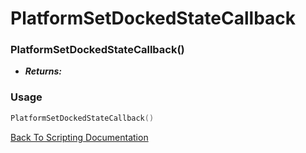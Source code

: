 # PlatformSetDockedStateCallback

### PlatformSetDockedStateCallback()
- ***Returns:*** 

### Usage

```Lua
PlatformSetDockedStateCallback()
```


[Back To Scripting Documentation](../README.md)
